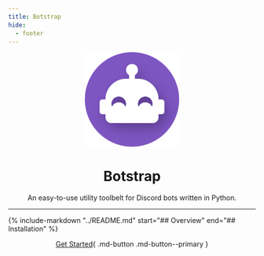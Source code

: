 ```yaml
---
title: Botstrap
hide:
  - footer
---
```


<div align="center" markdown>

![Botstrap Logo](images/logo-192.png)

# Botstrap

An easy-to-use utility toolbelt for Discord bots written in Python.

</div>

---

{% include-markdown "../README.md" start="## Overview" end="## Installation" %}

<div align="center" markdown>

[Get Started](getting-started){ .md-button .md-button--primary }

</div>

<link rel="stylesheet" href="stylesheets/index.css" />

